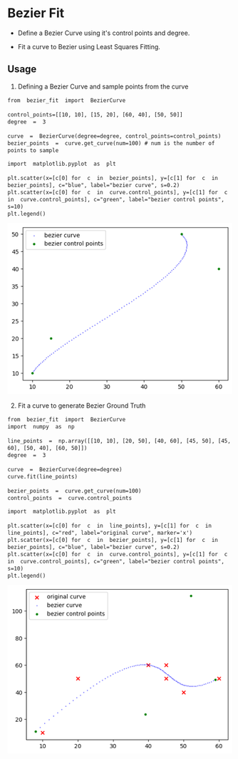 # Bezier Fit

  

* Define a Bezier Curve using it's control points and degree.

* Fit a curve to Bezier using Least Squares Fitting.

## Usage

1. Defining  a Bezier Curve and sample points from the curve
```
from  bezier_fit  import  BezierCurve

control_points=[[10, 10], [15, 20], [60, 40], [50, 50]]
degree  =  3

curve  =  BezierCurve(degree=degree, control_points=control_points)
bezier_points  =  curve.get_curve(num=100) # num is the number of points to sample

```
```
import  matplotlib.pyplot  as  plt

plt.scatter(x=[c[0] for  c  in  bezier_points], y=[c[1] for  c  in  bezier_points], c="blue", label="bezier curve", s=0.2)
plt.scatter(x=[c[0] for  c  in  curve.control_points], y=[c[1] for  c  in  curve.control_points], c="green", label="bezier control points", s=10)
plt.legend()
```  
![im1](docs/im1.png)

2. Fit a curve to generate Bezier Ground Truth
```
from  bezier_fit  import  BezierCurve
import  numpy  as  np

line_points  =  np.array([[10, 10], [20, 50], [40, 60], [45, 50], [45, 60], [50, 40], [60, 50]])
degree  =  3

curve  =  BezierCurve(degree=degree)
curve.fit(line_points)

bezier_points  =  curve.get_curve(num=100)
control_points  =  curve.control_points
```
```
import  matplotlib.pyplot  as  plt

plt.scatter(x=[c[0] for  c  in  line_points], y=[c[1] for  c  in  line_points], c="red", label="original curve", marker='x')
plt.scatter(x=[c[0] for  c  in  bezier_points], y=[c[1] for  c  in  bezier_points], c="blue", label="bezier curve", s=0.2)
plt.scatter(x=[c[0] for  c  in  curve.control_points], y=[c[1] for  c  in  curve.control_points], c="green", label="bezier control points", s=10)
plt.legend()
```
![im2](docs/im2.png)